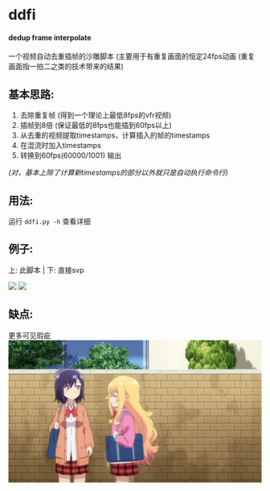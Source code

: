 # ddfi
#### dedup frame interpolate
一个视频自动去重插帧的沙雕脚本 (主要用于有重复画面的恒定24fps动画 (重复画面指一拍二之类的技术带来的结果)

## 基本思路:
1. 去除重复帧 (得到一个理论上最低8fps的vfr视频)
2. 插帧到8倍 (保证最低的8fps也能插到60fps以上)
3. 从去重的视频提取timestamps，计算插入的帧的timestamps
4. 在混流时加入timestamps
5. 转换到60fps(60000/1001) 输出

*(对，基本上除了计算新timestamps的部分以外就只是自动执行命令行)*

## 用法:
运行 `ddfi.py -h` 查看详细

## 例子:
上: 此脚本 | 下: 直接svp

![](https://github.com/Mr-Z-2697/ddfi/blob/main/example/ddfi.webp?raw=true)
![](https://github.com/Mr-Z-2697/ddfi/blob/main/example/simp.webp?raw=true)

## 缺点:
更多可见瑕疵
![](https://github.com/Mr-Z-2697/ddfi/blob/main/example/artifacts.webp?raw=true)
